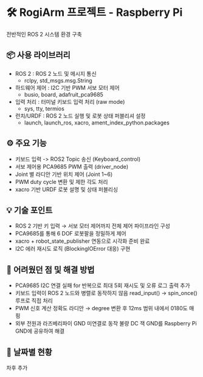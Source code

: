 # 🛠️ RogiArm 프로젝트 - Raspberry Pi
전반적인 ROS 2 시스템 환경 구축

## 📦 사용 라이브러리
- ROS 2 : ROS 2 노드 및 메시지 통신
    * rclpy, std_msgs.msg.String
- 하드웨어 제어 : I2C 기반 PWM 서보 모터 제어
    * busio, board, adafruit_pca9685
- 입력 처리 : 터미널 키보드 입력 처리 (raw mode)
    * sys, tty, termios
- 런치/URDF : ROS 2 노드 실행 및 로봇 상태 퍼블리셔 설정
    * launch, launch_ros, xacro, ament_index_python.packages

## ⚙️ 주요 기능
- 키보드 입력 -> ROS2 Topic 송신 (Keyboard_control)
- 서보 제어용 PCA9685 PWM 출력 (driver_node)
- Joint 별 라디안 기반 위치 제어 (Joint 1~6)
- PWM duty cycle 변환 및 제한 각도 처리
- xacro 기반 URDF 로봇 설명 및 상태 퍼블리싱

## 💡 기술 포인트
- ROS 2 기반 키 입력 → 서보 모터 제어까지 전체 제어 파이프라인 구성
- PCA9685를 통해 6 DOF 로봇팔을 정밀하게 제어
- xacro + robot_state_publisher 연동으로 시각화 준비 완료
- I2C 에러 재시도 로직 (BlockingIOError 대응) 구현

## 🧱 어려웠던 점 및 해결 방법
- PCA9685 I2C 연결 실패
for 반복으로 최대 5회 재시도 및 오류 로그 출력 추가
- 키보드 입력이 ROS 2 노드와 병렬로 동작하지 않음
read_input() → spin_once() 루프로 직접 처리
- PWM 신호 계산 정확도
라디안 → degree 변환 후 12ms 범위 내에서 0180도 매핑
- 외부 전원과 라즈베리파이 GND 미연결로 동작 불량
DC 잭 GND를 Raspberry Pi GND에 공유하여 해결

## 📅 날짜별 현황
차후 추가